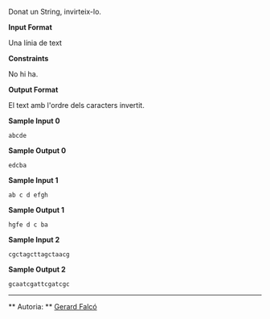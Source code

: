 Donat un String, invirteix-lo.

**Input Format**

Una línia de text

**Constraints**

No hi ha.

**Output Format**

El text amb l'ordre dels caracters invertit.

**Sample Input 0**

    abcde

**Sample Output 0**

    edcba

**Sample Input 1**

    ab c d efgh

**Sample Output 1**

    hgfe d c ba

**Sample Input 2**

    cgctagcttagctaacg

**Sample Output 2**

    gcaatcgattcgatcgc

----------

** Autoria: **
[Gerard Falcó](https://github.com/gerardfp)
